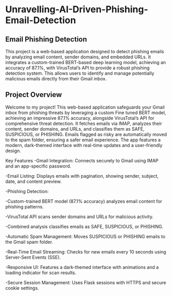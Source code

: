 # Unravelling-AI-Driven-Phishing-Email-Detection
## Email Phishing Detection

This project is a web-based application designed to detect phishing emails by analyzing email content, sender domains, and embedded URLs. It integrates a custom-trained BERT-based deep learning model, achieving an accuracy of 87.1%, with VirusTotal’s API to provide a robust phishing detection system. This allows users to identify and manage potentially malicious emails directly from their Gmail inbox.

## Project Overview

Welcome to my project! This web-based application safeguards your Gmail inbox from phishing threats by leveraging a custom Fine tuned BERT model, achieving an impressive 87.1% accuracy, alongside VirusTotal’s API for comprehensive threat detection. It fetches emails via IMAP, analyzes their content, sender domains, and URLs, and classifies them as SAFE, SUSPICIOUS, or PHISHING. Emails flagged as risky are automatically moved to the spam folder, ensuring a safer email experience. The app features a modern, dark-themed interface with real-time updates and a user-friendly design.

Key Features
-Gmail Integration: Connects securely to Gmail using IMAP and an app-specific password.

-Email Listing: Displays emails with pagination, showing sender, subject, date, and content preview.

-Phishing Detection:

-Custom-trained BERT model (87.1% accuracy) analyzes email content for phishing patterns.

-VirusTotal API scans sender domains and URLs for malicious activity.

-Combined analysis classifies emails as SAFE, SUSPICIOUS, or PHISHING.

-Automatic Spam Management: Moves SUSPICIOUS or PHISHING emails to the Gmail spam folder.

-Real-Time Email Streaming: Checks for new emails every 10 seconds using Server-Sent Events (SSE).

-Responsive UI: Features a dark-themed interface with animations and a loading indicator for scan results.

-Secure Session Management: Uses Flask sessions with HTTPS and secure cookie settings.
























